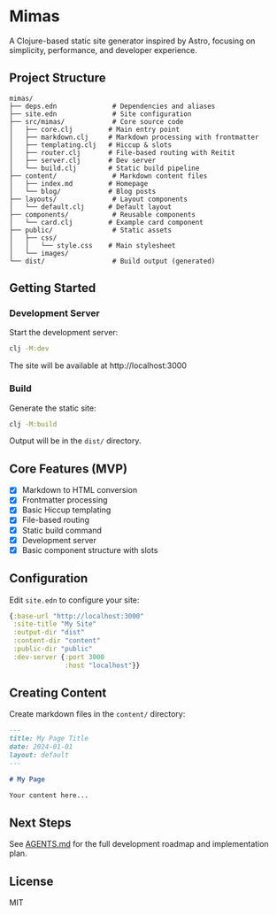 # Mimas

A Clojure-based static site generator inspired by Astro, focusing on simplicity, performance, and developer experience.

## Project Structure

```
mimas/
├── deps.edn              # Dependencies and aliases
├── site.edn              # Site configuration
├── src/mimas/            # Core source code
│   ├── core.clj         # Main entry point
│   ├── markdown.clj     # Markdown processing with frontmatter
│   ├── templating.clj   # Hiccup & slots
│   ├── router.clj       # File-based routing with Reitit
│   ├── server.clj       # Dev server
│   └── build.clj        # Static build pipeline
├── content/              # Markdown content files
│   ├── index.md         # Homepage
│   └── blog/            # Blog posts
├── layouts/              # Layout components
│   └── default.clj      # Default layout
├── components/           # Reusable components
│   └── card.clj         # Example card component
├── public/               # Static assets
│   ├── css/
│   │   └── style.css    # Main stylesheet
│   └── images/
└── dist/                 # Build output (generated)
```

## Getting Started

### Development Server

Start the development server:

```bash
clj -M:dev
```

The site will be available at http://localhost:3000

### Build

Generate the static site:

```bash
clj -M:build
```

Output will be in the `dist/` directory.

## Core Features (MVP)

- [x] Markdown to HTML conversion
- [x] Frontmatter processing
- [x] Basic Hiccup templating
- [x] File-based routing
- [x] Static build command
- [x] Development server
- [x] Basic component structure with slots

## Configuration

Edit `site.edn` to configure your site:

```clojure
{:base-url "http://localhost:3000"
 :site-title "My Site"
 :output-dir "dist"
 :content-dir "content"
 :public-dir "public"
 :dev-server {:port 3000
              :host "localhost"}}
```

## Creating Content

Create markdown files in the `content/` directory:

```markdown
---
title: My Page Title
date: 2024-01-01
layout: default
---

# My Page

Your content here...
```

## Next Steps

See [AGENTS.md](./AGENTS.md) for the full development roadmap and implementation plan.

## License

MIT
